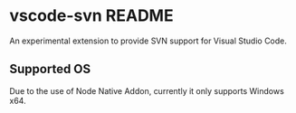 # vscode-svn README

An experimental extension to provide SVN support for Visual Studio Code.

## Supported OS

Due to the use of Node Native Addon, currently it only supports Windows x64.
